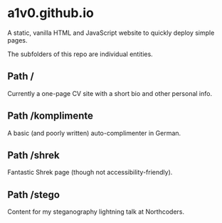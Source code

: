 # a1v0.github.io

A static, vanilla HTML and JavaScript website to quickly deploy simple pages.

The subfolders of this repo are individual entities.

## Path /

Currently a one-page CV site with a short bio and other personal info.

## Path /komplimente

A basic (and poorly written) auto-complimenter in German.

## Path /shrek

Fantastic Shrek page (though not accessibility-friendly).

## Path /stego

Content for my steganography lightning talk at Northcoders.
